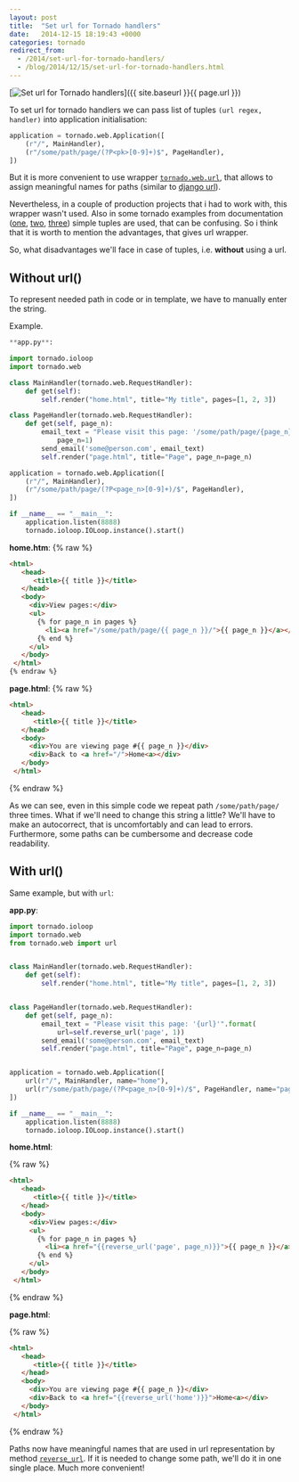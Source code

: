 ```yaml
---
layout: post
title:  "Set url for Tornado handlers"
date:   2014-12-15 18:19:43 +0000
categories: tornado
redirect_from:
  - /2014/set-url-for-tornado-handlers/
  - /blog/2014/12/15/set-url-for-tornado-handlers.html
---
```


[![Set url for Tornado handlers](https://img-fotki.yandex.ru/get/17846/85893628.c66/0_1644bf_5c58d342_L.png "Set url for Tornado handlers")]({{ site.baseurl }}{{ page.url }})


To set url for tornado handlers we can pass list of tuples `(url regex, handler)` into application initialisation:

```python
application = tornado.web.Application([
    (r"/", MainHandler),
    (r"/some/path/page/(?P<pk>[0-9]+)$", PageHandler),
])
```

But it is more convenient to use wrapper [`tornado.web.url`](http://www.tornadoweb.org/en/stable/web.html?highlight=url#tornado.web.URLSpec), that allows to assign meaningful names for paths (similar to [django url](https://docs.djangoproject.com/en/dev/ref/urls/#django.conf.urls.url)).

<!--more-->


Nevertheless, in a couple of production projects that i had to work with, this wrapper wasn't used. Also in some tornado examples from documentation ([one](http://www.tornadoweb.org/en/stable/index.html#hello-world), [two](http://www.tornadoweb.org/en/stable/guide/templates.html#ui-modules), [three](http://www.tornadoweb.org/en/stable/guide/security.html#cookies-and-secure-cookies)) simple tuples are used, that can be confusing. So i think that it is worth to mention the advantages, that gives url wrapper.

So, what disadvantages we'll face in case of tuples, i.e. **without** using a url.

## Without url()

To represent needed path in code or in template, we have to manually enter the string.

Example.

```python
**app.py**:

import tornado.ioloop
import tornado.web

class MainHandler(tornado.web.RequestHandler):
    def get(self):
        self.render("home.html", title="My title", pages=[1, 2, 3])

class PageHandler(tornado.web.RequestHandler):
    def get(self, page_n):
        email_text = "Please visit this page: '/some/path/page/{page_n}/'".format(
            page_n=1)
        send_email('some@person.com', email_text)
        self.render("page.html", title="Page", page_n=page_n)

application = tornado.web.Application([
    (r"/", MainHandler),
    (r"/some/path/page/(?P<page_n>[0-9]+)/$", PageHandler),
])

if __name__ == "__main__":
    application.listen(8888)
    tornado.ioloop.IOLoop.instance().start()
```

**home.htm**:
{% raw %}
```html
<html>
   <head>
      <title>{{ title }}</title>
   </head>
   <body>
     <div>View pages:</div>
     <ul>
       {% for page_n in pages %}
         <li><a href="/some/path/page/{{ page_n }}/">{{ page_n }}</a></li>
       {% end %}
     </ul>
   </body>
 </html>
{% endraw %}
```

**page.html**:
{% raw %}
```html
<html>
   <head>
      <title>{{ title }}</title>
   </head>
   <body>
     <div>You are viewing page #{{ page_n }}</div>
     <div>Back to <a href="/">Home<a></div>
   </body>
 </html>
```
{% endraw %}

As we can see, even in this simple code we repeat path `/some/path/page/` three times. What if we'll need to change this string a little? We'll have to make an autocorrect, that is uncomfortably and can lead to errors. Furthermore, some paths can be cumbersome and decrease code readability.

## With url()

Same example, but with `url`:

**app.py**:

```python
import tornado.ioloop
import tornado.web
from tornado.web import url


class MainHandler(tornado.web.RequestHandler):
    def get(self):
        self.render("home.html", title="My title", pages=[1, 2, 3])


class PageHandler(tornado.web.RequestHandler):
    def get(self, page_n):
        email_text = "Please visit this page: '{url}'".format(
            url=self.reverse_url('page', 1))
        send_email('some@person.com', email_text)
        self.render("page.html", title="Page", page_n=page_n)


application = tornado.web.Application([
    url(r"/", MainHandler, name="home"),
    url(r"/some/path/page/(?P<page_n>[0-9]+)/$", PageHandler, name="page"),
])

if __name__ == "__main__":
    application.listen(8888)
    tornado.ioloop.IOLoop.instance().start()
```

**home.html**:

{% raw %}
```html
<html>
   <head>
      <title>{{ title }}</title>
   </head>
   <body>
     <div>View pages:</div>
     <ul>
       {% for page_n in pages %}
         <li><a href="{{reverse_url('page', page_n)}}">{{ page_n }}</a></li>
       {% end %}
     </ul>
   </body>
 </html>
```
{% endraw %}

**page.html**:

{% raw %}
```html
<html>
   <head>
      <title>{{ title }}</title>
   </head>
   <body>
     <div>You are viewing page #{{ page_n }}</div>
     <div>Back to <a href="{{reverse_url('home')}}">Home<a></div>
   </body>
 </html>
```
{% endraw %}

Paths now have meaningful names that are used in url representation by method [`reverse_url`](http://www.tornadoweb.org/en/stable/web.html?highlight=url#tornado.web.Application.reverse_url). If it is needed to change some path, we'll do it in one single place. Much more convenient!
